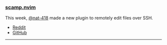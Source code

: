 <h3 id="new-scamp.nvim">
    <a href="#new-scamp.nvim">
        <span class="icon-text">
            <span class="icon">
                <i class="fa-solid fa-book"></i>
            </span>
            <span>scamp.nvim</span>
        </span>
    </a>
</h3>

This week, [@nat-418](https://github.com/nat-418) made a new plugin to remotely edit files over SSH.

- [Reddit](https://www.reddit.com/r/neovim/comments/yqo76i/new_plugin_scampnvim_remotely_edit_files_using_scp/)
- [GitHub](https://github.com/nat-418/scamp.nvim)

---
